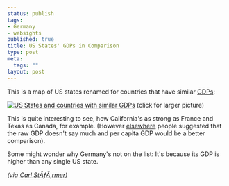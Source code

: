 ```yaml
--- 
status: publish
tags: 
- Germany
- websights
published: true
title: US States' GDPs in Comparison
type: post
meta: 
  tags: ""
layout: post
---
```

This is a map of US states renamed for countries that have similar <a href="http://en.wikipedia.org/wiki/Gross_domestic_product">GDPs</a>:

<a href="http://farm1.static.flickr.com/161/350816052_0a392a0d28_o.jpg"><img src='http://fredericiana.com/wp-content/uploads/2007/06/state_nation_gdp.jpg' alt='US States and countries with similar GDPs' /></a>
(click for larger picture)

This is quite interesting to see, how California's as strong as France and Texas as Canada, for example. (However <a href="http://bigpicture.typepad.com/comments/2007/01/countries_gdp_a.html#c27798765">elsewhere</a> people suggested that the raw GDP doesn't say much and per capita GDP would be a better comparison).

Some might wonder why Germany's not on the list: It's because its GDP is higher than any single US state.

<em>(via <a href="http://carls.blogs.com/my_weblog/2007/01/norge_sett_fra_.html">Carl StÃƒÂ¸rmer</a>)</em>
